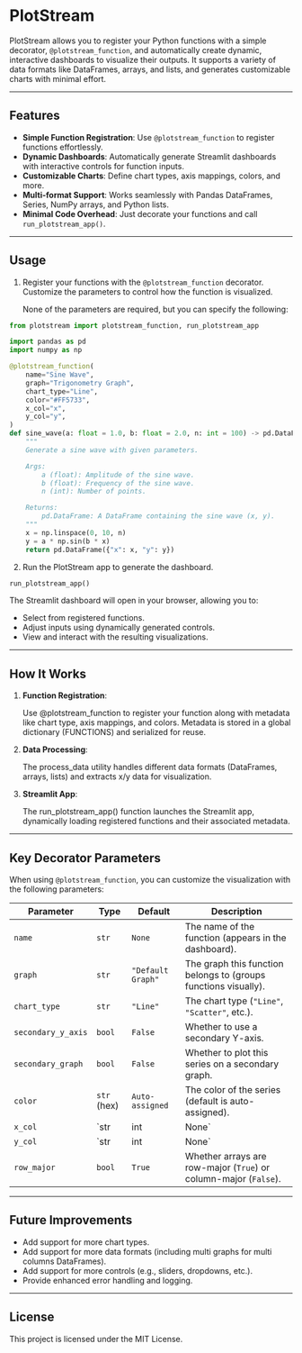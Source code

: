 # PlotStream

PlotStream allows you to register your Python functions with a simple decorator, `@plotstream_function`, and automatically create dynamic, interactive dashboards to visualize their outputs. It supports a variety of data formats like DataFrames, arrays, and lists, and generates customizable charts with minimal effort.

---

## Features

- **Simple Function Registration**: Use `@plotstream_function` to register functions effortlessly.
- **Dynamic Dashboards**: Automatically generate Streamlit dashboards with interactive controls for function inputs.
- **Customizable Charts**: Define chart types, axis mappings, colors, and more.
- **Multi-format Support**: Works seamlessly with Pandas DataFrames, Series, NumPy arrays, and Python lists.
- **Minimal Code Overhead**: Just decorate your functions and call `run_plotstream_app()`.

---

## Usage

1. Register your functions with the `@plotstream_function` decorator. Customize the parameters to control how the function is visualized.

    None of the parameters are required, but you can specify the following:

```python
from plotstream import plotstream_function, run_plotstream_app

import pandas as pd
import numpy as np

@plotstream_function(
    name="Sine Wave",
    graph="Trigonometry Graph",
    chart_type="Line",
    color="#FF5733",
    x_col="x",
    y_col="y",
)
def sine_wave(a: float = 1.0, b: float = 2.0, n: int = 100) -> pd.DataFrame:
    """
    Generate a sine wave with given parameters.

    Args:
        a (float): Amplitude of the sine wave.
        b (float): Frequency of the sine wave.
        n (int): Number of points.

    Returns:
        pd.DataFrame: A DataFrame containing the sine wave (x, y).
    """
    x = np.linspace(0, 10, n)
    y = a * np.sin(b * x)
    return pd.DataFrame({"x": x, "y": y})
```

2. Run the PlotStream app to generate the dashboard.
```python
run_plotstream_app()
```

The Streamlit dashboard will open in your browser, allowing you to:

- Select from registered functions.
- Adjust inputs using dynamically generated controls.
- View and interact with the resulting visualizations.

---

## How It Works

1. **Function Registration**:
    
    Use @plotstream_function to register your function along with metadata like chart type, axis mappings, and colors.
    Metadata is stored in a global dictionary (FUNCTIONS) and serialized for reuse. 


2. **Data Processing**:
    
    The process_data utility handles different data formats (DataFrames, arrays, lists) and extracts x/y data for visualization.


3. **Streamlit App**:

    The run_plotstream_app() function launches the Streamlit app, dynamically loading registered functions and their associated metadata.

---

## Key Decorator Parameters

When using `@plotstream_function`, you can customize the visualization with the following parameters:

| Parameter          | Type             | Default           | Description                                                                 |
|--------------------|------------------|-------------------|-----------------------------------------------------------------------------|
| `name`             | `str`           | `None`            | The name of the function (appears in the dashboard).                        |
| `graph`            | `str`           | `"Default Graph"` | The graph this function belongs to (groups functions visually).             |
| `chart_type`       | `str`           | `"Line"`          | The chart type (`"Line"`, `"Scatter"`, etc.).                               |
| `secondary_y_axis` | `bool`          | `False`           | Whether to use a secondary Y-axis.                                          |
| `secondary_graph`  | `bool`          | `False`           | Whether to plot this series on a secondary graph.                           |
| `color`            | `str` (hex)     | `Auto-assigned`   | The color of the series (default is auto-assigned).                         |
| `x_col`            | `str|int|None`  | `None`            | X-axis column name (for DataFrames) or index (for arrays).                  |
| `y_col`            | `str|int|None`  | `None`            | Y-axis column name (for DataFrames) or index (for arrays).                  |
| `row_major`        | `bool`          | `True`            | Whether arrays are row-major (`True`) or column-major (`False`).            |

---

## Future Improvements

- Add support for more chart types.
- Add support for more data formats (including multi graphs for multi columns DataFrames).
- Add support for more controls (e.g., sliders, dropdowns, etc.).
- Provide enhanced error handling and logging.

---

## License

This project is licensed under the MIT License.

